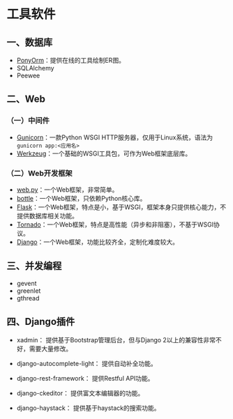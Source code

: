 # 工具软件

## 一、数据库
- [PonyOrm](https://ponyorm.org/)：提供在线的工具绘制ER图。
- SQLAlchemy
- Peewee

## 二、Web
### （一）中间件
- [Gunicorn](https://gunicorn.org/)：一款Python WSGI HTTP服务器，仅用于Linux系统，语法为`gunicorn app:<应用名>`
- [Werkzeug](https://werkzeug-docs-cn.readthedocs.io/zh_CN/latest/)：一个基础的WSGI工具包，可作为Web框架底层库。

### （二）Web开发框架
- [web.py](https://webpy.org/)：一个Web框架，非常简单。
- [bottle](https://www.osgeo.cn/bottle/)：一个Web框架，只依赖Python核心库。
- [Flask](https://flask.palletsprojects.com/en/2.0.x/)：一个Web框架，特点是小，基于WSGI，框架本身只提供核心能力，不提供数据库相关功能。
- [Tornado](https://www.tornadoweb.org/en/stable/)：一个Web框架，特点是高性能（异步和非阻塞），不基于WSGI协议。
- [Django](https://www.djangoproject.com/)：一个Web框架，功能比较齐全，定制化难度较大。


## 三、并发编程
- gevent
- greenlet
- gthread


## 四、Django插件
- xadmin：
提供基于Bootstrap管理后台，但与Django 2以上的兼容性非常不好，需要大量修改。

- django-autocomplete-light：
提供自动补全功能。

- django-rest-framework：
提供Restful API功能。

- django-ckeditor：
提供富文本编辑器的功能。

- django-haystack：
提供基于haystack的搜索功能。